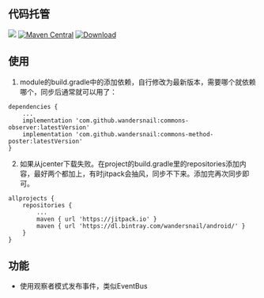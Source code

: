 ## 代码托管
[![](https://jitpack.io/v/wandersnail/commons-observer.svg)](https://jitpack.io/#wandersnail/commons-observer)
[![Maven Central](https://maven-badges.herokuapp.com/maven-central/com.github.wandersnail/commons-observer/badge.svg)](https://maven-badges.herokuapp.com/maven-central/com.github.wandersnail/commons-observer)
[![Download](https://api.bintray.com/packages/wandersnail/android/commons-observer/images/download.svg) ](https://bintray.com/wandersnail/android/commons-observer/_latestVersion)


## 使用

1. module的build.gradle中的添加依赖，自行修改为最新版本，需要哪个就依赖哪个，同步后通常就可以用了：
```
dependencies {
	...
	implementation 'com.github.wandersnail:commons-observer:latestVersion'
	implementation 'com.github.wandersnail:commons-method-poster:latestVersion'
}
```

2. 如果从jcenter下载失败。在project的build.gradle里的repositories添加内容，最好两个都加上，有时jitpack会抽风，同步不下来。添加完再次同步即可。
```
allprojects {
	repositories {
		...
		maven { url 'https://jitpack.io' }
		maven { url 'https://dl.bintray.com/wandersnail/android/' }
	}
}
```

## 功能

- 使用观察者模式发布事件，类似EventBus